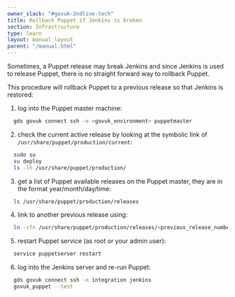 ```yaml
---
owner_slack: "#govuk-2ndline-tech"
title: Rollback Puppet if Jenkins is broken
section: Infrastructure
type: learn
layout: manual_layout
parent: "/manual.html"
---
```


Sometimes, a Puppet release may break Jenkins and since Jenkins is used to
release Puppet, there is no straight forward way to rollback Puppet.

This procedure will rollback Puppet to a previous release so that Jenkins is
restored:

1. log into the Puppet master machine:

```sh
  gds govuk connect ssh -e <govuk_environment> puppetmaster
```

2. check the current active release by looking at the symbolic link of `/usr/share/puppet/production/current`:

```sh
  sudo su
  su deploy
  ls -lh /usr/share/puppet/production/
```

3. get a list of Puppet available releases on the Puppet master, they are in the format year/month/day/time:

```sh
  ls /usr/share/puppet/production/releases
```

4. link to another previous release using:

```sh
  ln -sfn /usr/share/puppet/production/releases/<previous_release_number> /usr/share/puppet/production/current
```

5. restart Puppet service (as root or your admin user):

```sh
  service puppetserver restart
```

6. log into the Jenkins server and re-run Puppet:

```sh
  gds govuk connect ssh -e integration jenkins
  govuk_puppet --test
```
